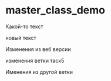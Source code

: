 # master_class_demo

Какой-то текст

новый текст

Изменения из веб версии

изменения ветки таск5

Именения из другой ветки
